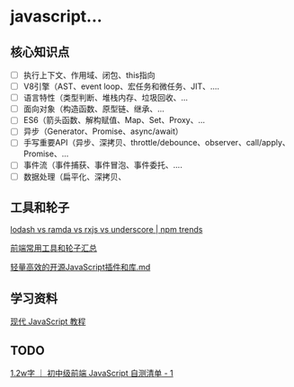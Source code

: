 # javascript...

## 核心知识点

- [ ] 执行上下文、作用域、闭包、this指向
- [ ] V8引擎（AST、event loop、宏任务和微任务、JIT、....
- [ ] 语言特性（类型判断、堆栈内存、垃圾回收、...
- [ ] 面向对象（构造函数、原型链、继承、…
- [ ] ES6（箭头函数、解构赋值、Map、Set、Proxy、...
- [ ] 异步（Generator、Promise、async/await）
- [ ] 手写重要API（异步、深拷贝、throttle/debounce、observer、call/apply、Promise、…
- [ ] 事件流（事件捕获、事件冒泡、事件委托、....
- [ ] 数据处理（扁平化、深拷贝、

## 工具和轮子

[lodash vs ramda vs rxjs vs underscore | npm trends](https://www.npmtrends.com/lodash-vs-ramda-vs-underscore-vs-rxjs)

[前端常用工具和轮子汇总](https://juejin.cn/post/6844904009401106445)

[轻量高效的开源JavaScript插件和库.md](https://github.com/jaywcjlove/handbook/blob/master/Javascript/%E8%BD%BB%E9%87%8F%E9%AB%98%E6%95%88%E7%9A%84%E5%BC%80%E6%BA%90JavaScript%E6%8F%92%E4%BB%B6%E5%92%8C%E5%BA%93.md)

## 学习资料

[现代 JavaScript 教程](https://zh.javascript.info/)

## TODO

[1.2w字 ｜ 初中级前端 JavaScript 自测清单 - 1](https://juejin.cn/post/6846687584710557710)
